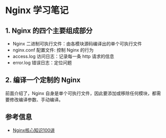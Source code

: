 # Nginx 学习笔记


## 1. Nginx 的四个主要组成部分

- Nginx 二进制可执行文件：由各模块源码编译出的单个可执行文件
- nginx.conf 配置文件: 控制 Nginx 的行为
- access.log 访问日志：记录每一条 http 请求的信息
- error.log 错误日志：定位问题

## 2. 编译一个定制的 Nginx

前面介绍了，Nginx 自身是单个可执行文件，因此要添加或移除任何模块，都需要修改编译参数、手动编译。





## 参考信息

- [Nginx核心知识100讲](https://time.geekbang.org/course/intro/100020301)